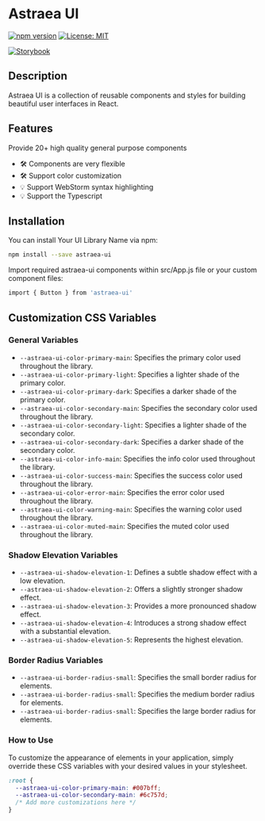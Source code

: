 # Astraea UI

[![npm version](https://img.shields.io/npm/v/astraea-ui.svg?style=flat)](https://www.npmjs.com/package/astraea-ui)
[![License: MIT](https://img.shields.io/badge/License-MIT-yellow.svg)](https://opensource.org/licenses/MIT)

[![Storybook](https://cdn.jsdelivr.net/gh/storybookjs/brand@main/badge/badge-storybook.svg)](https://andriimaksymov.github.io/astraea-ui)

## Description

Astraea UI is a collection of reusable components and styles for building beautiful user interfaces in React.

## Features

Provide 20+ high quality general purpose components

*  🛠   Components are very flexible
*  🛠️   Support color customization
*  💡   Support WebStorm syntax highlighting
*  💡   Support the Typescript

## Installation

You can install Your UI Library Name via npm:

```bash
npm install --save astraea-ui
```

Import required astraea-ui components within src/App.js file or your custom component files:

```bash
import { Button } from 'astraea-ui'
```

## Customization CSS Variables

### General Variables

- `--astraea-ui-color-primary-main`: Specifies the primary color used throughout the library.
- `--astraea-ui-color-primary-light`: Specifies a lighter shade of the primary color.
- `--astraea-ui-color-primary-dark`: Specifies a darker shade of the primary color.
- `--astraea-ui-color-secondary-main`: Specifies the secondary color used throughout the library.
- `--astraea-ui-color-secondary-light`: Specifies a lighter shade of the secondary color.
- `--astraea-ui-color-secondary-dark`: Specifies a darker shade of the secondary color.
- `--astraea-ui-color-info-main`: Specifies the info color used throughout the library.
- `--astraea-ui-color-success-main`: Specifies the success color used throughout the library.
- `--astraea-ui-color-error-main`: Specifies the error color used throughout the library.
- `--astraea-ui-color-warning-main`: Specifies the warning color used throughout the library.
- `--astraea-ui-color-muted-main`: Specifies the muted color used throughout the library.

### Shadow Elevation Variables

- `--astraea-ui-shadow-elevation-1`: Defines a subtle shadow effect with a low elevation.
- `--astraea-ui-shadow-elevation-2`: Offers a slightly stronger shadow effect.
- `--astraea-ui-shadow-elevation-3`: Provides a more pronounced shadow effect.
- `--astraea-ui-shadow-elevation-4`: Introduces a strong shadow effect with a substantial elevation.
- `--astraea-ui-shadow-elevation-5`: Represents the highest elevation.

### Border Radius Variables

- `--astraea-ui-border-radius-small`: Specifies the small border radius for elements.
- `--astraea-ui-border-radius-small`: Specifies the medium border radius for elements.
- `--astraea-ui-border-radius-small`: Specifies the large border radius for elements.

### How to Use

To customize the appearance of elements in your application, simply override these CSS variables with your desired values in your stylesheet.

```css
:root {
  --astraea-ui-color-primary-main: #007bff;
  --astraea-ui-color-secondary-main: #6c757d;
  /* Add more customizations here */
}